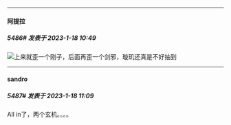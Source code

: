 

*****

####  阿提拉  
##### 5486#       发表于 2023-1-18 10:49

<img src="https://static.saraba1st.com/image/smiley/face2017/019.png" referrerpolicy="no-referrer">上来就歪一个刚子，后面再歪一个剑邪，璇玑还真是不好抽到



*****

####  sandro  
##### 5487#       发表于 2023-1-18 11:09

All in了，两个玄机。。。。

